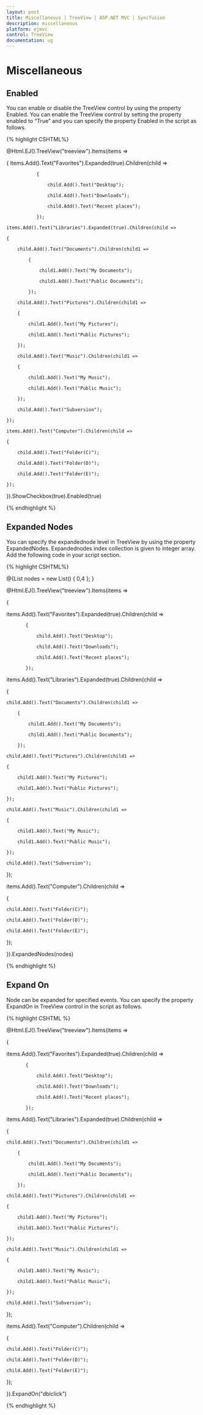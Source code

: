 ```yaml
---
layout: post
title: Miscellaneous | TreeView | ASP.NET MVC | Syncfusion
description: miscellaneous
platform: ejmvc
control: TreeView
documentation: ug
---
```


# Miscellaneous

## Enabled

You can enable or disable the TreeView control by using the property Enabled. You can enable the TreeView control by setting the property enabled to “True” and you can specify the property Enabled in the script as follows.


{% highlight CSHTML%}

@Html.EJ().TreeView("treeview").Items(items =>

{
	items.Add().Text("Favorites").Expanded(true).Children(child =>

			   {

				   child.Add().Text("Desktop");

				   child.Add().Text("Downloads");

				   child.Add().Text("Recent places");

			   });

	items.Add().Text("Libraries").Expanded(true).Children(child =>

	{

		child.Add().Text("Documents").Children(child1 =>

			{

				child1.Add().Text("My Documents");

				child1.Add().Text("Public Documents");

			});

		child.Add().Text("Pictures").Children(child1 =>

		{

			child1.Add().Text("My Pictures");

			child1.Add().Text("Public Pictures");

		});

		child.Add().Text("Music").Children(child1 =>

		{

			child1.Add().Text("My Music");

			child1.Add().Text("Public Music");

		});

		child.Add().Text("Subversion");

	});

	items.Add().Text("Computer").Children(child =>

	{

		child.Add().Text("Folder(C)");

		child.Add().Text("Folder(D)");

		child.Add().Text("Folder(E)");

	});

}).ShowCheckbox(true).Enabled(true)

{% endhighlight %}

## Expanded Nodes

You can specify the expandednode level in TreeView by using the property ExpandedNodes. Expandednodes index collection is given to integer array. Add the following code in your script section.


{% highlight CSHTML%}

@{List<int> nodes = new List<int>() { 0,4 }; }

@Html.EJ().TreeView("treeview").Items(items =>

{

items.Add().Text("Favorites").Expanded(true).Children(child =>

		   {

			   child.Add().Text("Desktop");

			   child.Add().Text("Downloads");

			   child.Add().Text("Recent places");

		   });

items.Add().Text("Libraries").Expanded(true).Children(child =>

{

	child.Add().Text("Documents").Children(child1 =>

		{

			child1.Add().Text("My Documents");

			child1.Add().Text("Public Documents");

		});

	child.Add().Text("Pictures").Children(child1 =>

	{

		child1.Add().Text("My Pictures");

		child1.Add().Text("Public Pictures");

	});

	child.Add().Text("Music").Children(child1 =>

	{

		child1.Add().Text("My Music");

		child1.Add().Text("Public Music");

	});

	child.Add().Text("Subversion");

});

items.Add().Text("Computer").Children(child =>

{

	child.Add().Text("Folder(C)");

	child.Add().Text("Folder(D)");

	child.Add().Text("Folder(E)");

});

}).ExpandedNodes(nodes)

{% endhighlight %}


## Expand On

Node can be expanded for specified events. You can specify the property ExpandOn in TreeView control in the script as follows.

{% highlight CSHTML %}


@Html.EJ().TreeView("treeview").Items(items =>

{

items.Add().Text("Favorites").Expanded(true).Children(child =>

		   {

			   child.Add().Text("Desktop");

			   child.Add().Text("Downloads");

			   child.Add().Text("Recent places");

		   });

items.Add().Text("Libraries").Expanded(true).Children(child =>

{

	child.Add().Text("Documents").Children(child1 =>

		{

			child1.Add().Text("My Documents");

			child1.Add().Text("Public Documents");

		});

	child.Add().Text("Pictures").Children(child1 =>

	{

		child1.Add().Text("My Pictures");

		child1.Add().Text("Public Pictures");

	});

	child.Add().Text("Music").Children(child1 =>

	{

		child1.Add().Text("My Music");

		child1.Add().Text("Public Music");

	});

	child.Add().Text("Subversion");



});

items.Add().Text("Computer").Children(child =>

{

	child.Add().Text("Folder(C)");

	child.Add().Text("Folder(D)");

	child.Add().Text("Folder(E)");

});



}).ExpandOn("dblclick")

{% endhighlight %}



